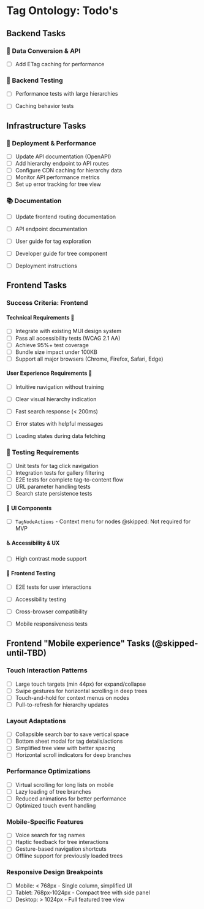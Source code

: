 # Tag Ontology: Todo's


## Backend Tasks
### 🔧 Data Conversion & API
- [ ] Add ETag caching for performance

### 🧪 Backend Testing
- [ ] Performance tests with large hierarchies
- [ ] Caching behavior tests


## Infrastructure Tasks
### 🚀 Deployment & Performance
- [ ] Update API documentation (OpenAPI)
- [ ] Add hierarchy endpoint to API routes
- [ ] Configure CDN caching for hierarchy data
- [ ] Monitor API performance metrics
- [ ] Set up error tracking for tree view

### 📚 Documentation
- [ ] Update frontend routing documentation
- [ ] API endpoint documentation
- [ ] User guide for tag exploration
- [ ] Developer guide for tree component
- [ ] Deployment instructions


## Frontend Tasks
### Success Criteria: Frontend
#### Technical Requirements 🔧
- [ ] Integrate with existing MUI design system
- [ ] Pass all accessibility tests (WCAG 2.1 AA)
- [ ] Achieve 95%+ test coverage
- [ ] Bundle size impact under 100KB
- [ ] Support all major browsers (Chrome, Firefox, Safari, Edge)

#### User Experience Requirements 🎯
- [ ] Intuitive navigation without training
- [ ] Clear visual hierarchy indication
- [ ] Fast search response (< 200ms)
- [ ] Error states with helpful messages
- [ ] Loading states during data fetching


### 🧪 Testing Requirements
- [ ] Unit tests for tag click navigation
- [ ] Integration tests for gallery filtering
- [ ] E2E tests for complete tag-to-content flow
- [ ] URL parameter handling tests
- [ ] Search state persistence tests

#### 🎨 UI Components
- [ ] `TagNodeActions` - Context menu for nodes @skipped: Not required for MVP

#### ♿ Accessibility & UX
- [ ] High contrast mode support

#### 🧪 Frontend Testing
- [ ] E2E tests for user interactions
- [ ] Accessibility testing
- [ ] Cross-browser compatibility
- [ ] Mobile responsiveness tests


## Frontend "Mobile experience" Tasks (@skipped-until-TBD)
### Touch Interaction Patterns
- [ ] Large touch targets (min 44px) for expand/collapse
- [ ] Swipe gestures for horizontal scrolling in deep trees
- [ ] Touch-and-hold for context menus on nodes
- [ ] Pull-to-refresh for hierarchy updates

### Layout Adaptations
- [ ] Collapsible search bar to save vertical space
- [ ] Bottom sheet modal for tag details/actions
- [ ] Simplified tree view with better spacing
- [ ] Horizontal scroll indicators for deep branches

### Performance Optimizations
- [ ] Virtual scrolling for long lists on mobile
- [ ] Lazy loading of tree branches
- [ ] Reduced animations for better performance
- [ ] Optimized touch event handling

### Mobile-Specific Features
- [ ] Voice search for tag names
- [ ] Haptic feedback for tree interactions
- [ ] Gesture-based navigation shortcuts
- [ ] Offline support for previously loaded trees

### Responsive Design Breakpoints
- [ ] Mobile: < 768px - Single column, simplified UI
- [ ] Tablet: 768px-1024px - Compact tree with side panel
- [ ] Desktop: > 1024px - Full featured tree view
